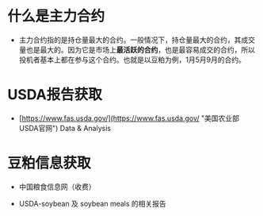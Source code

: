 # 什么是主力合约
- 主力合约指的是持仓量最大的合约。一般情况下，持仓量最大的合约，其成交量也是最大的。因为它是市场上**最活跃的合约**，也是最容易成交的合约，所以投机者基本上都在参与这个合约。也就是以豆粕为例，1月5月9月的合约。
# USDA报告获取
- [https://www.fas.usda.gov/](https://www.fas.usda.gov/ "美国农业部USDA官网")
Data & Analysis
# 豆粕信息获取
- 中国粮食信息网（收费）


- USDA-soybean 及 soybean meals 的相关报告
